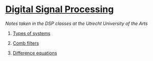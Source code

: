 # [Digital Signal Processing](dsp.md)

*Notes taken in the DSP classes at the Utrecht University of the Arts*

1. [Types of systems](dsp1.md)

2. [Comb filters](dsp2.md)

3. [Difference equations](dsp3.md)
